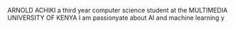 ARNOLD ACHIKI 
a third year computer science student at the MULTIMEDIA UNIVERSITY OF KENYA
I am passionyate about AI and machine learning 
y


